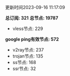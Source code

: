更新时间2023-09-16 11:17:09

**总订阅: 321**
**总节点: 19787**
- vless节点: 229

**google ping有效节点: 572**
- v2ray节点: 237
- trojan节点: 135
- ss节点: 168
- ssr节点: 32
